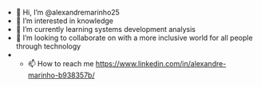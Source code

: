 - 👋 Hi, I’m @alexandremarinho25
- 👀 I’m interested in knowledge
- 🌱 I’m currently learning systems development analysis
- 💞️ I’m looking to collaborate on with a more inclusive world for all people through technology
- - 📫 How to reach me https://www.linkedin.com/in/alexandre-marinho-b938357b/

<!---
alexandremarinho25/alexandremarinho25 is a ✨ special ✨ repository because its `README.md` (this file) appears on your GitHub profile.
You can click the Preview link to take a look at your changes.
--->

